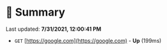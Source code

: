 # 📖 Summary
Last updated: **7/31/2021, 12:00:41 PM**

- `GET` [https://google.com](https://google.com) - **Up** (199ms)
